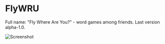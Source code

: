 # FlyWRU
Full name: "Fly Where Are You?" - word games among friends.
Last version alpha-1.0.

![Screenshot](https://i.imgur.com/IV9TC0m.png)
